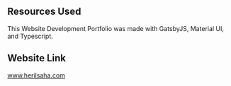 ## Resources Used

This Website Development Portfolio was made with GatsbyJS, Material UI, and Typescript.

## Website Link

www.herilsaha.com
